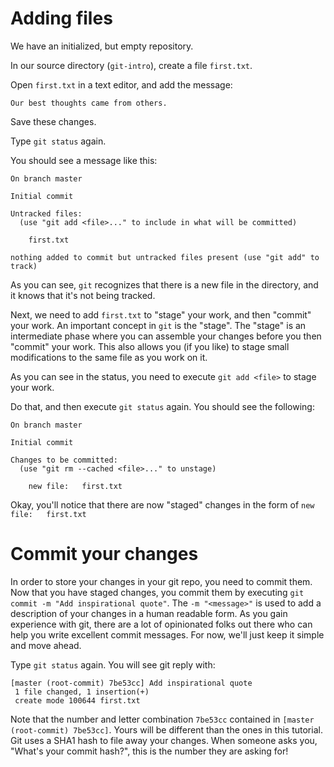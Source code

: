 # Adding files

We have an initialized, but empty repository.  

In our source directory (`git-intro`), create a file `first.txt`.

Open `first.txt` in a text editor, and add the message:

`Our best thoughts came from others.`

Save these changes.

Type `git status` again.

You should see a message like this:

```
On branch master

Initial commit

Untracked files:
  (use "git add <file>..." to include in what will be committed)

	first.txt

nothing added to commit but untracked files present (use "git add" to track)
```

As you can see, `git` recognizes that there is a new file in the directory, and it knows that it's not being tracked.  

Next, we need to add `first.txt` to "stage" your work, and then "commit" your work.  An important concept in `git` is the "stage".  The "stage" is an intermediate phase where you can assemble your changes before you then "commit" your work.  This also allows you (if you like) to stage small modifications to the same file as you work on it.

As you can see in the status, you need to execute `git add <file>` to stage your work.  

Do that, and then execute `git status` again.  You should see the following:

```
On branch master

Initial commit

Changes to be committed:
  (use "git rm --cached <file>..." to unstage)

	new file:   first.txt
```

Okay, you'll notice that there are now "staged" changes in the form of `new file:   first.txt`

# Commit your changes

In order to store your changes in your git repo, you need to commit them.  Now that you have staged changes, you commit them by executing `git commit -m "Add inspirational quote"`.  The `-m "<message>"` is used to add a description of your changes in a human readable form.  As you gain experience with git, there are a lot of opinionated folks out there who can help you write excellent commit messages.  For now, we'll just keep it simple and move ahead.

Type `git status` again.  You will see git reply with:

```
[master (root-commit) 7be53cc] Add inspirational quote
 1 file changed, 1 insertion(+)
 create mode 100644 first.txt
```

Note that the number and letter combination `7be53cc` contained in `[master (root-commit) 7be53cc]`.  Yours will be different than the ones in this tutorial.  Git uses a SHA1 hash to file away your changes.  When someone asks you, "What's your commit hash?", this is the number they are asking for!

